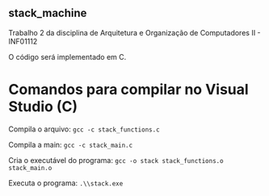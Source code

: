 ## stack_machine
Trabalho 2 da disciplina de Arquitetura e Organização de Computadores II - INF01112

O código será implementado em C.

# Comandos para compilar no Visual Studio (C)

Compila o arquivo: `gcc -c stack_functions.c`

Compila a main: `gcc -c stack_main.c`

Cria o executável do programa: `gcc -o stack stack_functions.o stack_main.o` 

Executa o programa: `.\\stack.exe` 